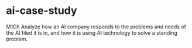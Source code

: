 # ai-case-study
M1Ch Analyze how an AI company responds to the problems and needs of the AI filed it is in, and how it is using AI technology to solve a standing problem.
